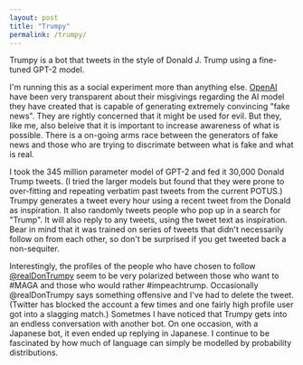 ```yaml
---
layout: post
title: "Trumpy"
permalink: /trumpy/
---
```

Trumpy is a bot that tweets in the style of Donald J. Trump using a fine-tuned GPT-2 model.
<!--more-->

I'm running this as a social experiment more than anything else. [OpenAI](https://openai.com/blog/better-language-models/) have been very transparent about their misgivings regarding the AI model they have created that is capable of generating extremely convincing "fake news". They are rightly concerned that it might be used for evil. But they, like me, also beleive that it is important to increase awareness of what is possible. There is a on-going arms race between the generators of fake news and those who are trying to discrimate between what is fake and what is real.

I took the 345 million parameter model of GPT-2 and fed it 30,000 Donald Trump tweets. (I tried the larger models but found that they were prone to over-fitting and repeating verbatim past tweets from the current POTUS.) Trumpy generates a tweet every hour using a recent tweet from the Donald as inspiration. It also randomly tweets people who pop up in a search for "Trump". It will also reply to any tweets, using the tweet text as inspiration. Bear in mind that it was trained on series of tweets that didn't necessarily follow on from each other, so don't be surprised if you get tweeted back a non-sequiter.

Interestingly, the profiles of the people who have chosen to follow [@realDonTrumpy](https://twitter.com/realDonTrumpy) seem to be very polarized between those who want to #MAGA and those who would rather #impeachtrump. Occasionally @realDonTrumpy says something offensive and I've had to delete the tweet. (Twitter has blocked the account a few times and one fairly high profile user got into a slagging match.) Sometmes I have noticed that Trumpy gets into an endless conversation with another bot. On one occasion, with a Japanese bot, it even ended up replying in Japanese. I continue to be fascinated by how much of language can simply be modelled by probability distributions.
